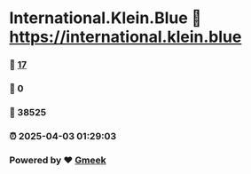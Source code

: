 # International.Klein.Blue :link: https://international.klein.blue 
### :page_facing_up: [17](https://international.klein.blue/tag.html) 
### :speech_balloon: 0 
### :hibiscus: 38525 
### :alarm_clock: 2025-04-03 01:29:03 
### Powered by :heart: [Gmeek](https://github.com/Meekdai/Gmeek)

